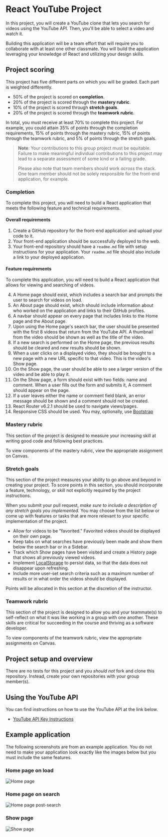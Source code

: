 # React YouTube Project

In this project, you will create a YouTube clone that lets you search for videos using the YouTube API. Then, you'll be able to select a video and watch it.

Building this application will be a team effort that will require you to collaborate with at least one other classmate. You will build the application leveraging your knowledge of React and utilizing your design skills.

## Project scoring

This project has five different parts on which you will be graded. Each part is weighted differently.

- 50% of the project is scored on **completion**.
- 20% of the project is scored through the **mastery rubric**.
- 10% of the project is scored through **stretch goals**.
- 20% of the project is scored through the **teamwork rubric**.

In total, you must receive at least 70% to complete this project. For example, you could attain 35% of points through the completion requirements, 15% of points through the mastery rubric, 15% of points through the teamwork rubric, and 5% of points through the stretch goals.

> **Note**: Your contributions to this group project must be equitable. Failure to make meaningful individual contributions to this project may lead to a separate assessment of some kind or a failing grade.
>
> Please also note that team members should work _across_ the stack. One team member should not be solely responsible for the front-end application, for example.

### Completion

To complete this project, you will need to build a React application that meets the following feature and technical requirements.

#### Overall requirements

1. Create a GitHub repository for the front-end application and upload your code to it.
1. Your front-end application should be successfully deployed to the web.
1. Your front-end repository should have a `readme.md` file with setup instructions for your application. Your `readme.md` file should also include a link to your deployed application.

#### Feature requirements

To complete this application, you will need to build a React application that allows for viewing and searching of videos.

4. A Home page should exist, which includes a search bar and prompts the user to search for videos on load.
1. An About page should exist, which should include information about who worked on the application and links to their GitHub profiles.
1. A navbar should appear on every page that includes links to the Home page and the About page.
1. Upon using the Home page's search bar, the user should be presented with the first 8 videos that return from the YouTube API. A thumbnail from the video should be shown as well as the title of the video.
1. If a new search is performed on the Home page, the previous results should be cleared and new results should be shown.
1. When a user clicks on a displayed video, they should be brought to a new page with a new URL specific to that video. This is the video's Show page.
1. On the Show page, the user should be able to see a larger version of the video and be able to play it.
1. On the Show page, a form should exist with two fields: name and comment. When a user fills out the form and submits it, A comment should appear on the page.
1. If a user leaves either the name or comment field blank, an error message should be shown and a comment should not be created.
1. React Router v6.2.1 should be used to navigate views/pages.
1. Responsive CSS should be used. You may, optionally, use [Bootstrap](https://getbootstrap.com/docs/4.3/getting-started/introduction/)

### Mastery rubric

This section of the project is designed to measure your increasing skill at writing good code and following best practices.

To view components of the mastery rubric, view the appropriate assignment on Canvas.

### Stretch goals

This section of the project measures your ability to go above and beyond in creating your project. To score points in this section, you should incorporate a feature, technology, or skill not explicitly required by the project instructions.

When you submit your pull request, _make sure to include a description of any stretch goals you implemented._ You may choose from the list below or come up with features or tasks that are more relevant to your specific implementation of the project.

- Allow for videos to be "favorited." Favorited videos should be displayed on their own page.
- Keep tabs on what searches have previously been made and show them below the search bar or in a Sidebar.
- Track which Show pages have been visited and create a History page that shows all previously viewed videos.
- Implement [LocalStorage](https://developer.mozilla.org/en-US/docs/Web/API/Window/localStorage) to persist data, so that the data does not disappear upon refreshing.
- Include more user-set search criteria such as a maximum number of results or in what order the videos should be displayed.

Points will be allocated in this section at the discretion of the instructor.

### Teamwork rubric

This section of the project is designed to allow you and your teammate(s) to self-reflect on what it was like working in a group with one another. These skills are critical for succeeding in the course and thriving as a software developer.

To view components of the teamwork rubric, view the appropriate assignments on Canvas.

## Project setup and overview

There are no tests for this project and you _should not_ fork and clone this repository. Instead, create your own repositories with your group member(s).

## Using the YouTube API

You can find instructions on how to use the YouTube API at the link below.

- [YouTube API Key Instructions](./youtube-api-key.md)

## Example application

The following screenshots are from an example application. You do not need to make your application look exactly like the images below but you must include the same features.

### Home page on load

![Home page](./assets/home-1.png)

### Home page on search

![Home page post-search](./assets/home-2.png)

### Show page

![Show page](./assets/video.png)
